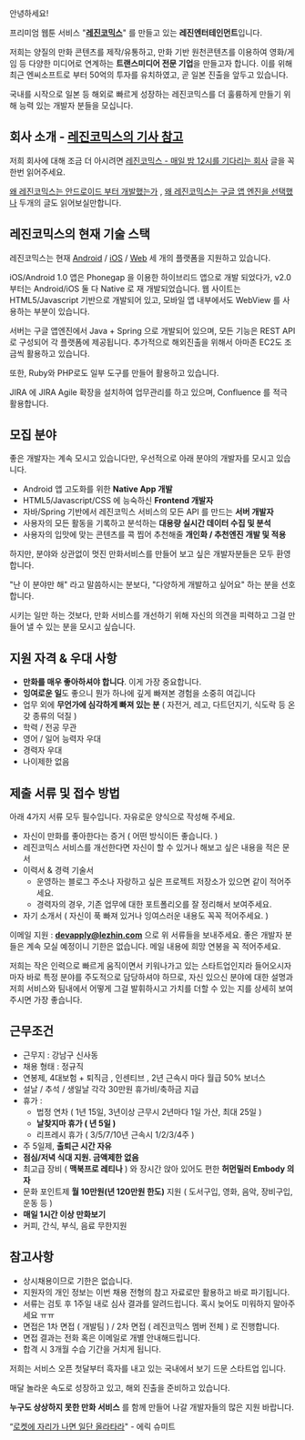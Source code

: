 안녕하세요!

프리미엄 웹툰 서비스 "**[레진코믹스](http://www.lezhin.com)**" 를 만들고 있는 **레진엔터테인먼트**입니다.

저희는 양질의 만화 콘텐츠를 제작/유통하고, 만화 기반 원천콘텐츠를 이용하여 영화/게임 등 다양한 미디어로 연계하는 **트랜스미디어 전문 기업**을 만들고자 합니다. 이를 위해 최근 엔씨소프트로 부터 50억의 투자를 유치하였고, 곧 일본 진출을 앞두고 있습니다.

국내를 시작으로 일본 등 해외로 빠르게 성장하는 레진코믹스를 더 훌륭하게 만들기 위해 능력 있는 개발자 분들을 모십니다.

## 회사 소개 - [레진코믹스의 기사 참고](https://github.com/lezhin/apply/blob/master/README.md)

저희 회사에 대해 조금 더 아시려면 [레진코믹스 - 매일 밤 12시를 기다리는 회사](http://xguru.net/1870) 글을 꼭 한번 읽어주세요.

[왜 레진코믹스는 안드로이드 부터 개발했는가](http://xguru.net/1868) , [왜 레진코믹스는 구글 앱 엔진을 선택했나](http://curioe.com/7) 두개의 글도 읽어보실만합니다.

## 레진코믹스의 현재 기술 스택

레진코믹스는 현재 [Android](http://j.mp/lezhincomics_android) / [iOS](http://j.mp/lezhincomics_ios) / [Web](http://www.lezhin.com) 세 개의 플랫폼을 지원하고 있습니다.

iOS/Android 1.0 앱은 Phonegap 을 이용한 하이브리드 앱으로 개발 되었다가, v2.0 부터는 Android/iOS 둘 다 Native 로 재 개발되었습니다. 웹 사이트는 HTML5/Javascript 기반으로 개발되어 있고, 모바일 앱 내부에서도 WebView 를 사용하는 부분이 있습니다.

서버는 구글 앱엔진에서 Java + Spring 으로 개발되어 있으며, 모든 기능은 REST API로 구성되어 각 플랫폼에 제공됩니다. 추가적으로 해외진출을 위해서 아마존 EC2도 조금씩 활용하고 있습니다.

또한, Ruby와 PHP로도 일부 도구를 만들어 활용하고 있습니다.

JIRA 에 JIRA Agile 확장을 설치하여 업무관리를 하고 있으며, Confluence 를 적극 활용합니다.

## 모집 분야

좋은 개발자는 계속 모시고 있습니다만, 우선적으로 아래 분야의 개발자를 모시고 있습니다.

- Android 앱 고도화를 위한 **Native App 개발**
- HTML5/Javascript/CSS 에 능숙하신 **Frontend 개발자**
- 자바/Spring 기반에서 레진코믹스 서비스의 모든 API 를 만드는 **서버 개발자** 
- 사용자의 모든 활동을 기록하고 분석하는 **대용량 실시간 데이터 수집 및 분석**
- 사용자의 입맛에 맞는 콘텐츠를 콕 찝어 추천해줄 **개인화 / 추천엔진 개발 및 적용**

하지만, 분야와 상관없이 멋진 만화서비스를 만들어 보고 싶은 개발자분들은 모두 환영합니다.

"난 이 분야만 해" 라고 말씀하시는 분보다, "다양하게 개발하고 싶어요" 하는 분을 선호합니다.

시키는 일만 하는 것보다, 만화 서비스를 개선하기 위해 자신의 의견을 피력하고 그걸 만들어 낼 수 있는 분을 모시고 싶습니다.

## 지원 자격 & 우대 사항

- **만화를 매우 좋아하셔야 합니다**. 이게 가장 중요합니다.
- **잉여로운 일**도 좋으니 뭔가 하나에 깊게 빠져본 경험을 소중히 여깁니다
- 업무 외에 **무언가에 심각하게 빠져 있는 분** ( 자전거, 레고, 다트던지기, 식도락 등 온갖 종류의 덕질 )
- 학력 / 전공 무관
- 영어 / 일어 능력자 우대
- 경력자 우대
- 나이제한 없음

## 제출 서류 및 접수 방법

아래 4가지 서류 모두 필수입니다. 자유로운 양식으로 작성해 주세요.

- 자신이 만화를 좋아한다는 증거 ( 어떤 방식이든 좋습니다. )
- 레진코믹스 서비스를 개선한다면 자신이 할 수 있거나 해보고 싶은 내용을 적은 문서
- 이력서 & 경력 기술서 
    * 운영하는 블로그 주소나 자랑하고 싶은 프로젝트 저장소가 있으면 같이 적어주세요.
    * 경력자의 경우, 기존 업무에 대한 포트폴리오를 잘 정리해서 보여주세요.
- 자기 소개서 ( 자신이 푹 빠져 있거나 잉여스러운 내용도 꼭꼭 적어주세요. )

이메일 지원 : **devapply@lezhin.com** 으로 위 서류들을 보내주세요. 좋은 개발자 분들은 계속 모실 예정이니 기한은 없습니다. 메일 내용에 희망 연봉을 꼭 적어주세요.

저희는 작은 인력으로 빠르게 움직이면서 키워나가고 있는 스타트업인지라 들어오시자 마자 바로 특정 분야를 주도적으로 담당하셔야 하므로, 자신 있으신 분야에 대한 설명과 저희 서비스와 팀내에서 어떻게 그걸 발휘하시고 가치를 더할 수 있는 지를 상세히 보여주시면 가장 좋습니다.

## 근무조건

- 근무지 : 강남구 신사동
- 채용 형태 : 정규직
- 연봉제, 4대보험 + 퇴직금 , 인센티브 , 2년 근속시 마다 월급 50% 보너스
- 설날 / 추석 / 생일날 각각 30만원 휴가비/축하금 지급
- 휴가 : 
  - 법정 연차 ( 1년 15일, 3년이상 근무시 2년마다 1일 가산, 최대 25일 )
  - **날찾지마 휴가 ( 년 5일 )**
  - 리프레시 휴가 ( 3/5/7/10년 근속시 1/2/3/4주 )
- 주 5일제, **출퇴근 시간 자유**
- **점심/저녁 식대 지원. 금액제한 없음**
- 최고급 장비 ( **맥북프로 레티나** ) 와 장시간 앉아 있어도 편한 **허먼밀러 Embody 의자**
- 문화 포인트제 **월 10만원(년 120만원 한도)** 지원 ( 도서구입, 영화, 음악, 장비구입, 운동 등 )
- **매일 1시간 이상 만화보기**
- 커피, 간식, 부식, 음료 무한지원

## 참고사항

- 상시채용이므로 기한은 없습니다.
- 지원자의 개인 정보는 이번 채용 전형의 참고 자료로만 활용하고 바로 파기됩니다.
- 서류는 검토 후 1주일 내로 심사 결과를 알려드립니다. 혹시 늦어도 미워하지 말아주세요 ㅠㅠ
- 면접은 1차 면접 ( 개발팀 ) / 2차 면접 ( 레진코믹스 멤버 전체 ) 로 진행합니다.
- 면접 결과는 전화 혹은 이메일로 개별 안내해드립니다.
- 합격 시 3개월 수습 기간을 거치게 됩니다.

저희는 서비스 오픈 첫달부터 흑자를 내고 있는 국내에서 보기 드문 스타트업 입니다.

매달 놀라운 속도로 성장하고 있고, 해외 진출을 준비하고 있습니다.

**누구도 상상하지 못한 만화 서비스** 를 함께 만들어 나갈 개발자들의 많은 지원 바랍니다.

“[로켓에 자리가 나면 일단 올라타라](http://estima.wordpress.com/2012/05/28/sheryl/)" - 에릭 슈미트
